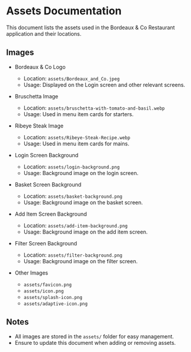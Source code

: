 # Assets Documentation

This document lists the assets used in the Bordeaux & Co Restaurant application and their locations.

## Images

- Bordeaux & Co Logo
  - Location: `assets/Bordeaux_and_Co.jpeg`
  - Usage: Displayed on the Login screen and other relevant screens.

- Bruschetta Image
  - Location: `assets/bruschetta-with-tomato-and-basil.webp`
  - Usage: Used in menu item cards for starters.

- Ribeye Steak Image
  - Location: `assets/Ribeye-Steak-Recipe.webp`
  - Usage: Used in menu item cards for mains.

- Login Screen Background
  - Location: `assets/login-background.png`
  - Usage: Background image on the login screen.

- Basket Screen Background
  - Location: `assets/basket-background.png`
  - Usage: Background image on the basket screen.

- Add Item Screen Background
  - Location: `assets/add-item-background.png`
  - Usage: Background image on the add item screen.

- Filter Screen Background
  - Location: `assets/filter-background.png`
  - Usage: Background image on the filter screen.

- Other Images
  - `assets/favicon.png`
  - `assets/icon.png`
  - `assets/splash-icon.png`
  - `assets/adaptive-icon.png`

## Notes

- All images are stored in the `assets/` folder for easy management.
- Ensure to update this document when adding or removing assets.


